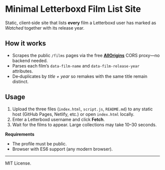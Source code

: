 # Minimal Letterboxd Film List Site

Static, client‑side site that lists **every** film a Letterboxd user has marked as *Watched* together with its release year.

## How it works
* Scrapes the public `/films` pages via the free **[AllOrigins](https://allorigins.win/)** CORS proxy—no backend needed.
* Parses each film’s `data-film-name` and `data-film-release-year` attributes.
* De‑duplicates by *title + year* so remakes with the same title remain distinct.

## Usage
1. Upload the three files (`index.html`, `script.js`, `README.md`) to any static host (GitHub Pages, Netlify, etc.) or open `index.html` locally.
2. Enter a Letterboxd username and click **Fetch**.
3. Wait for the films to appear. Large collections may take 10–30 seconds.

**Requirements**
* The profile must be public.
* Browser with ES6 support (any modern browser).

----
MIT License.
